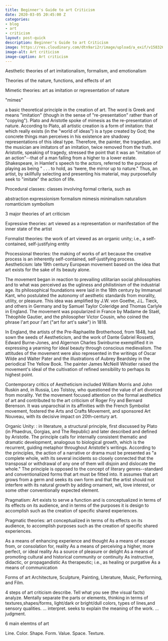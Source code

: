 ```yaml
---
title: Beginner's Guide to art Criticism
date: 2020-03-05 20:45:00 Z
categories:
- blog
- art
- criticism
layout: post-quick
description: Beginner's Guide to art Criticism
image: https://res.cloudinary.com/dtn9ari2r/image/upload/a_exif/v1583263218/blog/F345B03A-D36E-4F24-B5B2-1982BE7A1A67.jpg
image-alt: Art criticism
image-caption: Art criticism
---
```


Aesthetic theories of art
imitationalism, formalism, and emotionalism

Theories of the nature, functions, and effects of art

Mimetic theories: art as imitation or representation of nature

"mimes"

a basic theoretical principle in the creation of art. The word is Greek and means "imitation" (though in the sense of "re-presentation" rather than of "copying"). Plato and Aristotle spoke of mimesis as the re-presentation of nature. According to Plato, all artistic creation is a form of imitation: that which really exists (in the "world of ideas") is a type created by God; the concrete things man perceives in his existence are shadowy representations of this ideal type. Therefore, the painter, the tragedian, and the musician are imitators of an imitation, twice removed from the truth. Aristotle, speaking of tragedy, stressed the point that it was an "imitation of an action"--that of a man falling from a higher to a lower estate. Shakespeare, in Hamlet's speech to the actors, referred to the purpose of playing as being " . . . to hold, as 'twere, the mirror up to nature." Thus, an artist, by skillfully selecting and presenting his material, may purposefully seek to "imitate" the action of life.

Procedural classes: classes involving formal criteria, such as

abstraction
expressionism
formalism
mimesis
minimalism
naturalism
romanticism
symbolism

3 major theories of art criticism

Expressive theories: art viewed as a representation or manifestation of the inner state of the artist

Formalist theories: the work of art viewed as an organic unity; i.e., a self-contained, self-justifying entity

Processional theories: the making of works of art because the creative process is an inherently self-contained, self-justifying process.
Aestheticism: late 19th century European movement based on the idea that art exists for the sake of its beauty alone.


The movement began in reaction to prevailing utilitarian social philosophies and to what was perceived as the ugliness and philistinism of the industrial age. Its philosophical foundations were laid in the 18th century by Immanuel Kant, who postulated the autonomy of aesthetic standards from morality, utility, or pleasure. This idea was amplified by J.W. von Goethe, J.L. Tieck, and others in Germany and by Samuel Taylor Coleridge and Thomas Carlyle in England. The movement was popularized in France by Madame de Staël, Théophile Gautier, and the philosopher Victor Cousin, who coined the phrase l'art pour l'art ("art for art's sake") in 1818.

In England, the artists of the Pre-Raphaelite Brotherhood, from 1848, had sown the seeds of Aestheticism, and the work of Dante Gabriel Rossetti, Edward Burne-Jones, and Algernon Charles Swinburne exemplified it in expressing a yearning for ideal beauty through conscious medievalism. The attitudes of the movement were also represented in the writings of Oscar Wilde and Walter Pater and the illustrations of Aubrey Beardsley in the periodical The Yellow Book. The painter James McNeill Whistler raised the movement's ideal of the cultivation of refined sensibility to perhaps its highest point.

Contemporary critics of Aestheticism included William Morris and John Ruskin and, in Russia, Leo Tolstoy, who questioned the value of art divorced from morality. Yet the movement focused attention on the formal aesthetics of art and contributed to the art criticism of Roger Fry and Bernard Berenson. It was unparochial in its affinities with the French Symbolist movement, fostered the Arts and Crafts Movement, and sponsored Art Nouveau, with its decisive impact on 20th-century art.

Organic Unity: : in literature, a structural principle, first discussed by Plato (in Phaedrus, Gorgias, and The Republic) and later described and defined by Aristotle. The principle calls for internally consistent thematic and dramatic development, analogous to biological growth, which is the recurrent, guiding metaphor throughout Aristotle's writings. According to the principles, the action of a narrative or drama must be presented as "a complete whole, with its several incidents so closely connected that the transposal or withdrawal of any one of them will disjoin and dislocate the whole." The principle is opposed to the concept of literary genres--standard and conventionalized forms that art must be fitted into. It assumes that art grows from a germ and seeks its own form and that the artist should not interfere with its natural growth by adding ornament, wit, love interest, or some other conventionally expected element.

Pragmatism: Art exists to serve a function and is conceptualized in terms of its effects on its audience, and in terms of the purposes it is design to accomplish such as the creation of specific shared experiences.

Pragmatic theories: art conceptualized in terms of its effects on its audience, to accomplish purposes such as the creation of specific shared experiences.

As a means of enhancing experience and thought
As a means of escape from, or consolation for, reality
As a means of perceiving a higher, more perfect, or ideal reality
As a source of pleasure or delight
As a means of promoting cultural and historical community or continuity
As instructive, didactic, or propagandistic
As therapeutic; i.e., as healing or purgative
As a means of communication

Forms of art
Architecture, Sculpture, Painting, Literature, Music, Performing, and Film.

4 steps of art criticism
describe. Tell what you see (the visual facts)
analyze. Mentally separate the parts or elements, thinking in terms of textures,shapes/forms, light/dark or bright/dull colors, types of lines,and sensory qualities. ...
interpret. seeks to explain the meaning of the work. ...
judgment.

6 main elemtns of art

Line.
Color.
Shape.
Form.
Value.
Space.
Texture.